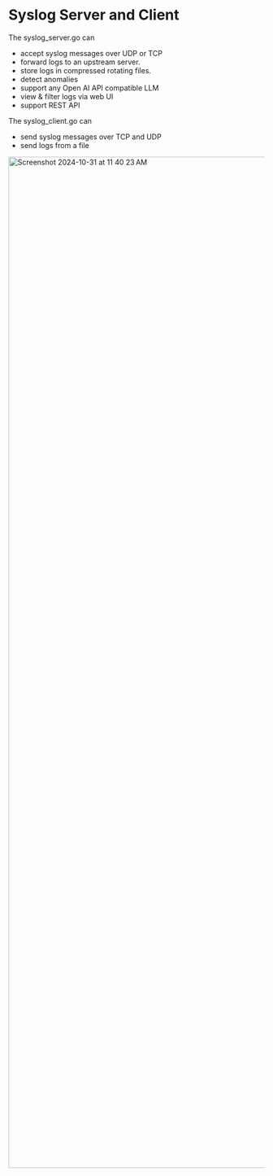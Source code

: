 # Syslog Server and Client

The syslog_server.go can 

- accept syslog messages over UDP or TCP
- forward logs to an upstream server. 
- store logs in compressed rotating files. 
- detect anomalies
- support any Open AI API compatible LLM 
- view & filter logs via web UI
- support REST API

The syslog_client.go can 

- send syslog messages over TCP and UDP
- send logs from a file

<img width="1988" alt="Screenshot 2024-10-31 at 11 40 23 AM" src="https://github.com/user-attachments/assets/cecf7b43-91b9-4b88-8211-d68e278835e3">

